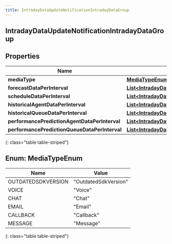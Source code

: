 ```yaml
---
title: IntradayDataUpdateNotificationIntradayDataGroup
---
```

## IntradayDataUpdateNotificationIntradayDataGroup


## Properties

| Name | Type | Description | Notes |
| ------------ | ------------- | ------------- | ------------- |
| **mediaType** | [**MediaTypeEnum**](#MediaTypeEnum) |  |  [optional] |
| **forecastDataPerInterval** | [**List&lt;IntradayDataUpdateNotificationForecastDataPerInterval&gt;**](IntradayDataUpdateNotificationForecastDataPerInterval.html) |  |  [optional] |
| **scheduleDataPerInterval** | [**List&lt;IntradayDataUpdateNotificationScheduleDataPerInterval&gt;**](IntradayDataUpdateNotificationScheduleDataPerInterval.html) |  |  [optional] |
| **historicalAgentDataPerInterval** | [**List&lt;IntradayDataUpdateNotificationHistoricalAgentDataPerInterval&gt;**](IntradayDataUpdateNotificationHistoricalAgentDataPerInterval.html) |  |  [optional] |
| **historicalQueueDataPerInterval** | [**List&lt;IntradayDataUpdateNotificationHistoricalQueueDataPerInterval&gt;**](IntradayDataUpdateNotificationHistoricalQueueDataPerInterval.html) |  |  [optional] |
| **performancePredictionAgentDataPerInterval** | [**List&lt;IntradayDataUpdateNotificationPerformancePredictionAgentDataPerInterval&gt;**](IntradayDataUpdateNotificationPerformancePredictionAgentDataPerInterval.html) |  |  [optional] |
| **performancePredictionQueueDataPerInterval** | [**List&lt;IntradayDataUpdateNotificationPerformancePredictionQueueDataPerInterval&gt;**](IntradayDataUpdateNotificationPerformancePredictionQueueDataPerInterval.html) |  |  [optional] |
{: class="table table-striped"}


<a name="MediaTypeEnum"></a>

## Enum: MediaTypeEnum

| Name | Value |
| ---- | ----- |
| OUTDATEDSDKVERSION | &quot;OutdatedSdkVersion&quot; |
| VOICE | &quot;Voice&quot; |
| CHAT | &quot;Chat&quot; |
| EMAIL | &quot;Email&quot; |
| CALLBACK | &quot;Callback&quot; |
| MESSAGE | &quot;Message&quot; |
{: class="table table-striped"}



